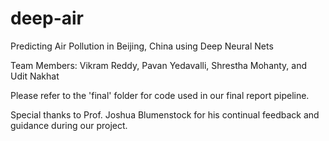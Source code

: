 # deep-air
Predicting Air Pollution in Beijing, China using Deep Neural Nets

Team Members: Vikram Reddy, Pavan Yedavalli, Shrestha Mohanty, and Udit Nakhat

Please refer to the 'final' folder for code used in our final report pipeline.

Special thanks to Prof. Joshua Blumenstock for his continual feedback and guidance during our project.
